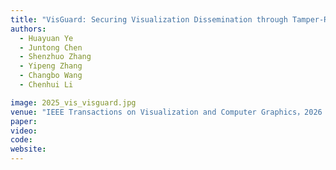```yaml
---
title: "VisGuard: Securing Visualization Dissemination through Tamper-Resistant Data Retrieval"
authors:
  - Huayuan Ye
  - Juntong Chen
  - Shenzhuo Zhang
  - Yipeng Zhang
  - Changbo Wang
  - Chenhui Li

image: 2025_vis_visguard.jpg
venue: "IEEE Transactions on Visualization and Computer Graphics，2026 (IEEE VIS'25) (CCF A, JCR Q1)"
paper:
video:
code:
website:
---
```

